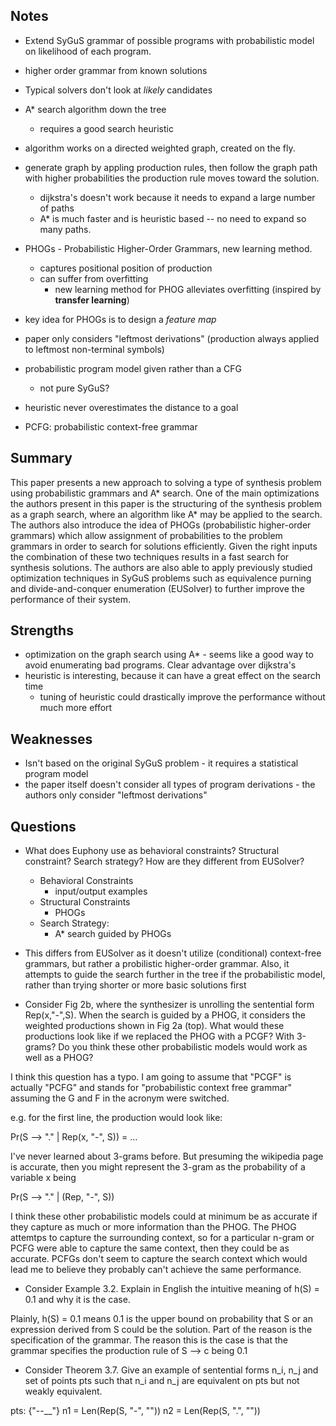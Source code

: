 ## Notes

- Extend SyGuS grammar of possible programs with probabilistic model on likelihood of each program.
- higher order grammar from known solutions

- Typical solvers don't look at _likely_ candidates
- A* search algorithm down the tree
    - requires a good search heuristic
- algorithm works on a directed weighted graph, created on the fly.
- generate graph by appling production rules, then follow the graph path with
  higher probabilities the production rule moves toward the solution.
  - dijkstra's doesn't work because it needs to expand a large number of paths
  - A* is much faster and is heuristic based -- no need to expand so many paths.
- PHOGs - Probabilistic Higher-Order Grammars, new learning method.
  - captures positional position of production
  - can suffer from overfitting
    - new learning method for PHOG alleviates overfitting (inspired by **transfer learning**)
- key idea for PHOGs is to design a _feature map_
- paper only considers "leftmost derivations" (production always applied to
  leftmost non-terminal symbols)
- probabilistic program model given rather than a CFG
  - not pure SyGuS?
- heuristic never overestimates the distance to a goal
- PCFG: probabilistic context-free grammar

## Summary

This paper presents a new approach to solving a type of synthesis problem using
probabilistic grammars and A* search. One of the main optimizations the authors
present in this paper is the structuring of the synthesis problem as a graph
search, where an algorithm like A* may be applied to the search. The authors
also introduce the idea of PHOGs (probabilistic higher-order grammars) which
allow assignment of probabilities to the problem grammars in order to search for
solutions efficiently. Given the right inputs the combination of these two
techniques results in a fast search for synthesis solutions. The authors are
also able to apply previously studied optimization techniques in SyGuS problems
such as equivalence purning and divide-and-conquer enumeration (EUSolver) to
further improve the performance of their system.


## Strengths

- optimization on the graph search using A* - seems like a good way to avoid
  enumerating bad programs. Clear advantage over dijkstra's
- heuristic is interesting, because it can have a great effect on the search time
  - tuning of heuristic could drastically improve the performance without much
    more effort

## Weaknesses

- Isn't based on the original SyGuS problem - it requires a statistical program
  model
- the paper itself doesn't consider all types of program derivations - the
  authors only consider "leftmost derivations"
## Questions

- What does Euphony use as behavioral constraints? Structural constraint? Search
  strategy? How are they different from EUSolver?
  - Behavioral Constraints
    - input/output examples
  - Structural Constraints
    - PHOGs
  - Search Strategy:
    - A* search guided by PHOGs

- This differs from EUSolver as it doesn't utilize (conditional) context-free
  grammars, but rather a probilistic higher-order grammar. Also, it attempts to
  guide the search further in the tree if the probabilistic model, rather than
  trying shorter or more basic solutions first

- Consider Fig 2b, where the synthesizer is unrolling the sentential form
  Rep(x,"-",S). When the search is guided by a PHOG, it considers the weighted
  productions shown in Fig 2a (top). What would these productions look like if
  we replaced the PHOG with a PCGF? With 3-grams? Do you think these other
  probabilistic models would work as well as a PHOG?

I think this question has a typo. I am going to assume that "PCGF" is actually
"PCFG" and stands for "probabilistic context free grammar" assuming the G and F
in the acronym were switched.

e.g. for the first line, the production would look like:

Pr(S --> "." | Rep(x, "-", S)) = ...

I've never learned about 3-grams before. But presuming the wikipedia page is
accurate, then you might represent the 3-gram as the probability of a variable x being

Pr(S --> "." | (Rep, "-", S))

I think these other probabilistic models could at minimum be as accurate if they
capture as much or more information than the PHOG. The PHOG attemtps to capture
the surrounding context, so for a particular n-gram or PCFG were able to capture
the same context, then they could be as accurate. PCFGs don't seem to capture
the search context which would lead me to believe they probably can't achieve
the same performance.

- Consider Example 3.2. Explain in English the intuitive meaning of h(S) = 0.1
    and why it is the case.

Plainly, h(S) = 0.1 means 0.1 is the upper bound on probability that S or an
expression derived from S could be the solution. Part of the reason is the
specification of the grammar. The reason this is the case is that the grammar
specifies the production rule of S --> c being 0.1

- Consider Theorem 3.7. Give an example of sentential forms n_i, n_j and set of
  points pts such that n_i and n_j are equivalent on pts but not weakly
  equivalent.

pts: {"--__"}
n1 = Len(Rep(S, "-", ""))
n2 = Len(Rep(S, ".", ""))